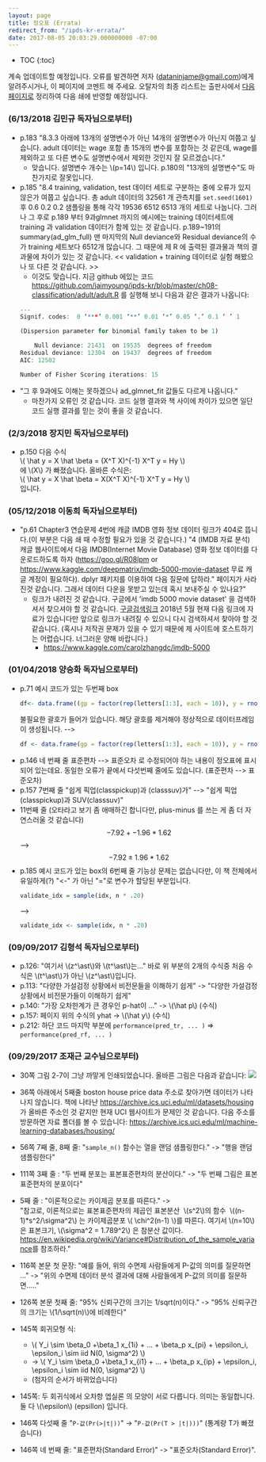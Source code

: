 ```yaml
---
layout: page
title: 정오표 (Errata)
redirect_from: "/ipds-kr-errata/"
date: 2017-08-05 20:03:29.000000000 -07:00
---
```

- TOC
{:toc}

계속 업데이트할 예정입니다. 오류를 발견하면 저자 (dataninjame@gmail.com)에게 알려주시거나, 이 페이지에 코멘트 해 주세요. 오탈자의 최종 리스트는 출판사에서 <a href="http://jpub.tistory.com/726">다음 페이지로</a> 정리하여 다음 쇄에 반영할 예정입니다.

### (6/13/2018 김민규 독자님으로부터)

- p.183 "8.3.3 아래에 13개의 설명변수가 아닌 14개의 설명변수가 아닌지 여쭙고 싶습니다.
    adult 데이터는 wage 포함 총 15개의 변수를 포함하는 것 같은데, wage를 제외하고 또 다른 변수도 설명변수에서 제외한 것인지 잘 모르겠습니다."
    - 맞습니다. 설명변수 개수는 \\(p=14\\) 입니다. p.180의 "13개의 설명변수"도 마찬가지로 잘못입니다.
- p.185 "8.4 training, validation, test 데이터 세트로 구분하는 중에 오류가 있지 않은가 여쭙고 싶습니다.
    총 adult 데이터의 32561 개 관측치를
    `set.seed(1601)` 후 0.6 0.2 0.2 샘플링을 통해 각각
    19536 6512 6513 개의 세트로 나눕니다.
    그러나 그 후로 p.189 부터 9과glmnet 까지의 예시에는
    training 데이터세트에 training 과 validation 데이터가 함께 있는 것 같습니다.
    p.189~191의 summary(ad_glm_full) 맨 마지막의 Null deviance와 Residual deviance의 수가 training 세트보다 6512개 많습니다.
    그 때문에 제 R 에 출력된 결과물과 책의 결과물에 차이가 있는 것 같습니다.
    << validation + training 데이터로 실험 해봤으나 또 다른 것 같습니다. >>
    - 이것도 맞습니다. 지금 github 에있는 코드
    <https://github.com/jaimyoung/ipds-kr/blob/master/ch08-classification/adult/adult.R>
    를 실행해 보니 다음과 같은 결과가 나옵니다:
    ```r
    ---
    Signif. codes:  0 ‘***’ 0.001 ‘**’ 0.01 ‘*’ 0.05 ‘.’ 0.1 ‘ ’ 1

    (Dispersion parameter for binomial family taken to be 1)

        Null deviance: 21431  on 19535  degrees of freedom
    Residual deviance: 12304  on 19437  degrees of freedom
    AIC: 12502

    Number of Fisher Scoring iterations: 15
    ```
- "그 후 9과에도 이해는 못하겠으나 ad_glmnet_fit 값들도 다르게 나옵니다."
    - 마찬가지 오류인 것 같습니다. 코드 실행 결과와 책 사이에 차이가 있으면 일단 코드 실행 결과를 믿는 것이 좋을 것 같습니다.



### (2/3/2018 장지민 독자님으로부터)

- p.150 다음 수식  
        \\( \hat y = X \hat \beta =  (X^T X)^{-1} X^T y = Hy \\)  
    에 \\(X\\) 가 빠졌습니다.
    올바른 수식은:  
        \\( \hat y = X \hat \beta =  X(X^T X)^{-1} X^T y = Hy \\)  
    입니다.

### (05/12/2018 이동희 독자님으로부터)
- "p.61 Chapter3 연습문제 4번에 캐글 IMDB 영화 정보 데이터 링크가 404로 뜹니다.(이 부분은 다음 쇄 때 수정할 필요가 있을 것 같습니다.)
    "4 (IMDB 자료 분석)
    캐글 웹사이트에서 다음 IMDB(Internet Movie Database) 영화 정보 데이터를 다운로드하도록 하자
    (<https://goo.gl/R08lpm> or <https://www.kaggle.com/deepmatrix/imdb-5000-movie-dataset> 무료 캐글 계정이 필요하다). 
    dplyr 패키지를 이용하여 다음 질문에 답하라." 
    페이지가 사라진것 같습니다. 그래서 데이터 다운을 못받고 있는데 혹시 보내주실 수 있나요?"
    - 링크가 내려진 것 같습니다. 구글에서 'imdb 5000 movie dataset' 을 검색하셔서 찾으셔야 할 것 같습니다.
        [구글검색링크](https://www.google.com/search?q=imdb+5000+movie+dataset&oq=imdb+5000+movie+dataset&aqs=chrome..69i57j69i60l2j69i64.11014j0j1&sourceid=chrome&ie=UTF-8)
        2018년 5월 현재 다음 링크에 자료가 있습니다만 앞으로 링크가 내려질 수 있으니 다시 검색하셔서 찾아야 할 것 같습니다.
        (혹시나 저작권 문제가 있을 수 있기 때문에 제 사이트에 호스트하기는 어렵습니다. 너그러운 양해 바랍니다.)
        - <https://www.kaggle.com/carolzhangdc/imdb-5000>




### (01/04/2018 양승화 독자님으로부터)
- p.71   예시 코드가 있는 두번째 box
    ```r
    df<- data.frame((gp = factor(rep(letters[1:3], each = 10)), y = rnorm(30)))
    ```
    불필요한 괄호가 들어가 있습니다.
    해당 괄호를 제거해야 정상적으로 데이터프레임이 생성됩니다.
    -->
    ```r
    df <- data.frame(gp = factor(rep(letters[1:3], each = 10)), y = rnorm(30))
    ```
- p.146
    네 번째 줄 표준편차 --> 표준오차 로 수정되어야 하는 내용이 정오표에 표시되어 있는데요.
    동일한 오류가 끝에서 다섯번째 줄에도 있습니다.  (표준편차 --> 표준오차)
- p.157
    7번째 줄
    "쉽게 픽업(classpickup)과 (classsuv)가"  --> "쉽게 픽업(classpickup)과 SUV(classsuv)"
- 11번째 줄 (오타라고 보기 좀 애매하긴 합니다만, plus-minus 를 쓰는 게 좀 더 자연스러울 것 같습니다)
    $$- 7.92 + - 1.96 * 1.62$$
    -->
    $$- 7.92 \pm 1.96 * 1.62$$
- p.185 
    예시 코드가 있는 box의 6번째 줄
    기능상 문제는 없습니다만, 이 책 전체에서 유일하게(?) "<-" 가 아닌 "="로 변수가 할당된 부분입니다.
    ```r
    validate_idx = sample(idx, n * .20)
    ```
    --> 
    ```r
    validate_idx <- sample(idx, n * .20)
    ```


### (09/09/2017 김형석 독자님으로부터)
- p.126: "여기서 \\(z^\ast\\)와 \\(t^\ast\\)는..." 
    바로 위 부분의 2개의 수식중 처음 수식은 \\(t^\ast\\)가 아닌 \\(z^\ast\\)입니다.
- p.113: "다양한 가설검정 상황에서 비전문들을 이해하기 쉽게" ->  "다양한 가설검정 상황에서 비전문가들이 이해하기 쉽게"
- p.140: "가장 오차한계가 큰 경우인 p-hat이 ..." ->  \\(\hat p\\) (수식)
- p.157: 페이지 위의 수식의 yhat ->  \\(\hat y\\) (수식)
- p.212: 하단 코드 마지막 부분에 
    `performance(pred_tr, ... )` => `performance(pred_rf, ... )`

### (09/29/2017 조재근 교수님으로부터)
- 30쪽 그림 2-7이 그냥 까맣게 인쇄되었습니다. 올바른 그림은 다음과 같습니다:
    <img src="{{ site.baseurl }}/assets/2-7.png" />
- 36쪽 아래에서 5째줄 boston house price data 주소로 찾아가면 데이터가 나타나지 않습니다.
    책에 나타난 <https://archive.ics.uci.edu/ml/datasets/housing>가 올바른 주소인 것 같지만 
    현재 UCI 웹사이트가 문제인 것 같습니다. 다음 주소를 방문하면 자료 폴더를 볼 수 있습니다: 
    <https://archive.ics.uci.edu/ml/machine-learning-databases/housing/>

- 56쪽 7째 줄, 8째 줄: "`sample_n()` 함수는 열을 랜덤 샘플링한다." ->  "행을 랜덤 샘플링한다"

- 111쪽 3째 줄 : "두 번째 분포는 표본표준편차의 분산이다." ->  "두 번째 그림은 표본표준편차의 분포이다"

- 5째 줄 : "이론적으로는 카이제곱 분포를 따른다." ->  
    "참고로, 이론적으로는 표본표준편차의 제곱인 표본분산 
    \\(s^2\\)의 함수  \\((n-1)*s^2/\sigma^2\\) 는 카이제곱분포 
    \\( \chi^2(n-1) \\)를 따른다. 여기서 \\(n=10\\)은 표본크기, 
    \\(\sigma^2 = 1.789^2\\) 은 참분산 값이다. 
    <https://en.wikipedia.org/wiki/Variance#Distribution_of_the_sample_variance>를 참조하라."
- 116쪽 본문 첫 문장: "예를 들어, 위의 수면제 사람들에게 P-값의 의미를 질문하면 ..." ->  "위의 수면제 데이터 분석 결과에 대해 사람들에게 P-값의 의미를 질문하면....."

- 126쪽 본문 첫째 줄: "95% 신뢰구간의 크기는 1/sqrt(n)이다." ->  "95% 신뢰구간의 크기는 \\(1/\sqrt(n)\\)에 비례한다"

- 145쪽 회귀모형 식: 
    - \\( Y_i \sim \beta_0 +\beta_1 x_{1i} + ... + \beta_p x_{pi} + \epsilon_i, \epsilon_i \sim iid N(0, \sigma^2) \\)
    - -> \\( Y_i \sim \beta_0 +\beta_1 x_{i1} + ... + \beta_p x_{ip} + \epsilon_i, \epsilon_i \sim iid N(0, \sigma^2) \\)
    - (첨자의 순서가 바뀌었습니다)

- 145쪽: 두 회귀식에서 오차항 엡실론 의 모양이 서로 다릅니다. 의미는 동일합니다. 둘 다 \\(\epsilon\\) (epsillon) 입니다.

- 146쪽 다섯째 줄 "`P-값(Pr(>|t|))`" 
    -> "`P-값(Pr(T > |t|)))`" (통계량 T가 빠졌습니다)

- 146쪽 네 번째 줄: "표준편차(Standard Error)" -> "표준오차(Standard Error)".


